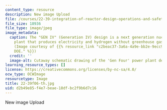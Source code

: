 ```yaml
---
content_type: resource
description: New image Upload
file: /courses/22-39-integration-of-reactor-design-operations-and-safety-fall-2006/d2b49e85f4e7beae18dfbc2f9b6d7c16_22-39f06-th.jpg
file_size: 18936
file_type: image/jpeg
image_metadata:
  caption: The "GEN IV" (Generation IV) design is a next generation nuclear power
    plant that produces electricity and hydrogen without greenhouse gas emissions.
    (Image courtesy of {{% resource_link "c2beac37-3a6a-4a9e-bb2e-9ecc93ec2377" "U.S.
    DOE." %}})
  credit: ''
  image-alt: Cutaway schematic drawing of the 'Gen Four' power plant design.
learning_resource_types: []
license: https://creativecommons.org/licenses/by-nc-sa/4.0/
ocw_type: OCWImage
resourcetype: Image
title: 22-39f06-th.jpg
uid: d2b49e85-f4e7-beae-18df-bc2f9b6d7c16
---
```

New image Upload